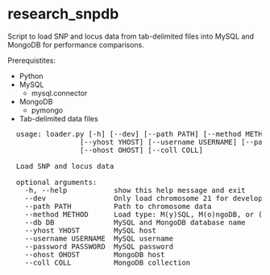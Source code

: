 research_snpdb
==============

Script to load SNP and locus data from tab-delimited files into MySQL and MongoDB for performance comparisons.

Prerequistites:
<ul>
  <li>Python</li>
  <li>
    MySQL
    <ul><li>mysql.connector</li></ul>
  </li>
  <li>
    MongoDB
    <ul><li>pymongo</li></ul>
  </li>
  <li>Tab-delimited data files</li>
</ul>


<pre>
  usage: loader.py [-h] [--dev] [--path PATH] [--method METHOD] [--db DB]
                 [--yhost YHOST] [--username USERNAME] [--password PASSWORD]
                 [--ohost OHOST] [--coll COLL]

  Load SNP and locus data

  optional arguments:
    -h, --help           show this help message and exit
    --dev                Only load chromosome 21 for development testing
    --path PATH          Path to chromosome data
    --method METHOD      Load type: M(y)SQL, M(o)ngoDB, or (b)oth
    --db DB              MySQL and MongoDB database name
    --yhost YHOST        MySQL host
    --username USERNAME  MySQL username
    --password PASSWORD  MySQL password
    --ohost OHOST        MongoDB host
    --coll COLL          MongoDB collection
</pre>
